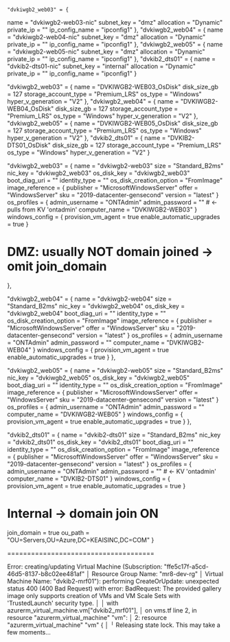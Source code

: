                                                                    "dvkiwgb2_web03" = {
  name           = "dvkiwgb2-web03-nic"
  subnet_key     = "dmz"
  allocation     = "Dynamic"
  private_ip     = ""
  ip_config_name = "ipconfig1"
},
"dvkiwgb2_web04" = {
  name           = "dvkiwgb2-web04-nic"
  subnet_key     = "dmz"
  allocation     = "Dynamic"
  private_ip     = ""
  ip_config_name = "ipconfig1"
},
"dvkiwgb2_web05" = {
  name           = "dvkiwgb2-web05-nic"
  subnet_key     = "dmz"
  allocation     = "Dynamic"
  private_ip     = ""
  ip_config_name = "ipconfig1"
},
"dvkib2_dts01" = {
  name           = "dvkib2-dts01-nic"
  subnet_key     = "internal"
  allocation     = "Dynamic"
  private_ip     = ""
  ip_config_name = "ipconfig1"
}








"dvkiwgb2_web03" = {
  name                 = "DVKIWGB2-WEB03_OsDisk"
  disk_size_gb         = 127
  storage_account_type = "Premium_LRS"
  os_type              = "Windows"
  hyper_v_generation   = "V2"
},
"dvkiwgb2_web04" = {
  name                 = "DVKIWGB2-WEB04_OsDisk"
  disk_size_gb         = 127
  storage_account_type = "Premium_LRS"
  os_type              = "Windows"
  hyper_v_generation   = "V2"
},
"dvkiwgb2_web05" = {
  name                 = "DVKIWGB2-WEB05_OsDisk"
  disk_size_gb         = 127
  storage_account_type = "Premium_LRS"
  os_type              = "Windows"
  hyper_v_generation   = "V2"
},
"dvkib2_dts01" = {
  name                 = "DVKIB2-DTS01_OsDisk"
  disk_size_gb         = 127
  storage_account_type = "Premium_LRS"
  os_type              = "Windows"
  hyper_v_generation   = "V2"
}







"dvkiwgb2_web03" = {
  name                    = "dvkiwgb2-web03"
  size                    = "Standard_B2ms"
  nic_key                 = "dvkiwgb2_web03"
  os_disk_key             = "dvkiwgb2_web03"
  boot_diag_uri           = ""
  identity_type           = ""
  os_disk_creation_option = "FromImage"
  image_reference = {
    publisher = "MicrosoftWindowsServer"
    offer     = "WindowsServer"
    sku       = "2019-datacenter-gensecond"
    version   = "latest"
  }
  os_profiles = {
    admin_username = "ONTAdmin"
    admin_password = ""                  # ← pulls from KV 'ontadmin'
    computer_name  = "DVKIWGB2-WEB03"
  }
  windows_config = {
    provision_vm_agent        = true
    enable_automatic_upgrades = true
  }
  # DMZ: usually NOT domain joined → omit join_domain
},

"dvkiwgb2_web04" = {
  name                    = "dvkiwgb2-web04"
  size                    = "Standard_B2ms"
  nic_key                 = "dvkiwgb2_web04"
  os_disk_key             = "dvkiwgb2_web04"
  boot_diag_uri           = ""
  identity_type           = ""
  os_disk_creation_option = "FromImage"
  image_reference = {
    publisher = "MicrosoftWindowsServer"
    offer     = "WindowsServer"
    sku       = "2019-datacenter-gensecond"
    version   = "latest"
  }
  os_profiles = {
    admin_username = "ONTAdmin"
    admin_password = ""
    computer_name  = "DVKIWGB2-WEB04"
  }
  windows_config = {
    provision_vm_agent        = true
    enable_automatic_upgrades = true
  }
},

"dvkiwgb2_web05" = {
  name                    = "dvkiwgb2-web05"
  size                    = "Standard_B2ms"
  nic_key                 = "dvkiwgb2_web05"
  os_disk_key             = "dvkiwgb2_web05"
  boot_diag_uri           = ""
  identity_type           = ""
  os_disk_creation_option = "FromImage"
  image_reference = {
    publisher = "MicrosoftWindowsServer"
    offer     = "WindowsServer"
    sku       = "2019-datacenter-gensecond"
    version   = "latest"
  }
  os_profiles = {
    admin_username = "ONTAdmin"
    admin_password = ""
    computer_name  = "DVKIWGB2-WEB05"
  }
  windows_config = {
    provision_vm_agent        = true
    enable_automatic_upgrades = true
  }
},

"dvkib2_dts01" = {
  name                    = "dvkib2-dts01"
  size                    = "Standard_B2ms"
  nic_key                 = "dvkib2_dts01"
  os_disk_key             = "dvkib2_dts01"
  boot_diag_uri           = ""
  identity_type           = ""
  os_disk_creation_option = "FromImage"
  image_reference = {
    publisher = "MicrosoftWindowsServer"
    offer     = "WindowsServer"
    sku       = "2019-datacenter-gensecond"
    version   = "latest"
  }
  os_profiles = {
    admin_username = "ONTAdmin"
    admin_password = ""                  # ← KV 'ontadmin'
    computer_name  = "DVKIB2-DTS01"
  }
  windows_config = {
    provision_vm_agent        = true
    enable_automatic_upgrades = true
  }
  # Internal → domain join ON
  join_domain = true
  ou_path     = "OU=Servers,OU=Azure,DC=KEAISINC,DC=COM"
}



=====================================


Error: creating/updating Virtual Machine (Subscription: "ffe5c17f-a5cd-46d5-8137-b8c02ee481af"
│ Resource Group Name: "mr8-dev-rg"
│ Virtual Machine Name: "dvkib2-mrf01"): performing CreateOrUpdate: unexpected status 400 (400 Bad Request) with error: BadRequest: The provided gallery image only supports creation of VMs and VM Scale Sets with 'TrustedLaunch' security type.
│
│   with azurerm_virtual_machine.vm["dvkib2_mrf01"],
│   on vms.tf line 2, in resource "azurerm_virtual_machine" "vm":
│    2: resource "azurerm_virtual_machine" "vm" {
│
╵
Releasing state lock. This may take a few moments...

